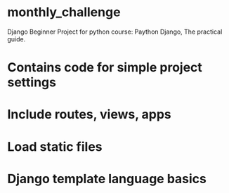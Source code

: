 # monthly_challenge
Django Beginner Project for python course: Paython Django, The practical guide.

# Contains code for simple project settings
# Include routes, views, apps
# Load static files
# Django template language basics
